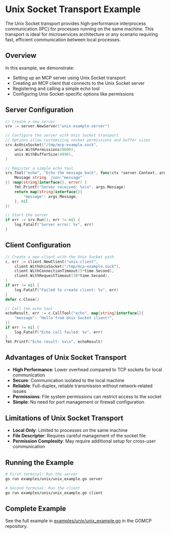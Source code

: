 # Unix Socket Transport Example

The Unix Socket transport provides high-performance interprocess communication (IPC) for processes running on the same machine. This transport is ideal for microservices architecture or any scenario requiring fast, efficient communication between local processes.

## Overview

In this example, we demonstrate:

- Setting up an MCP server using Unix Socket transport
- Creating an MCP client that connects to the Unix Socket server
- Registering and calling a simple echo tool
- Configuring Unix Socket-specific options like permissions

## Server Configuration

```go
// Create a new server
srv := server.NewServer("unix-example-server")

// Configure the server with Unix Socket transport
// Options allow customizing socket permissions and buffer sizes
srv.AsUnixSocket("/tmp/mcp-example.sock",
    unix.WithPermissions(0600),
    unix.WithBufferSize(4096),
)

// Register a simple echo tool
srv.Tool("echo", "Echo the message back", func(ctx *server.Context, args struct {
    Message string `json:"message"`
}) (map[string]interface{}, error) {
    fmt.Printf("Server received: %s\n", args.Message)
    return map[string]interface{}{
        "message": args.Message,
    }, nil
})

// Start the server
if err := srv.Run(); err != nil {
    log.Fatalf("Server error: %v", err)
}
```

## Client Configuration

```go
// Create a new client with the Unix Socket path
c, err := client.NewClient("unix-client",
    client.WithUnixSocket("/tmp/mcp-example.sock"),
    client.WithConnectionTimeout(5*time.Second),
    client.WithRequestTimeout(30*time.Second),
)
if err != nil {
    log.Fatalf("Failed to create client: %v", err)
}
defer c.Close()

// Call the echo tool
echoResult, err := c.CallTool("echo", map[string]interface{}{
    "message": "Hello from Unix Socket client!",
})
if err != nil {
    log.Fatalf("Echo call failed: %v", err)
}
fmt.Printf("Echo result: %v\n", echoResult)
```

## Advantages of Unix Socket Transport

- **High Performance**: Lower overhead compared to TCP sockets for local communication
- **Secure**: Communication isolated to the local machine
- **Reliable**: Full-duplex, reliable transmission without network-related issues
- **Permissions**: File system permissions can restrict access to the socket
- **Simple**: No need for port management or firewall configuration

## Limitations of Unix Socket Transport

- **Local Only**: Limited to processes on the same machine
- **File Descriptor**: Requires careful management of the socket file
- **Permission Complexity**: May require additional setup for cross-user communication

## Running the Example

```bash
# First terminal: Run the server
go run examples/unix/unix_example.go server

# Second terminal: Run the client
go run examples/unix/unix_example.go client
```

## Complete Example

See the full example in [examples/unix/unix_example.go](https://github.com/localrivet/gomcp/tree/main/examples/unix/unix_example.go) in the GOMCP repository.
